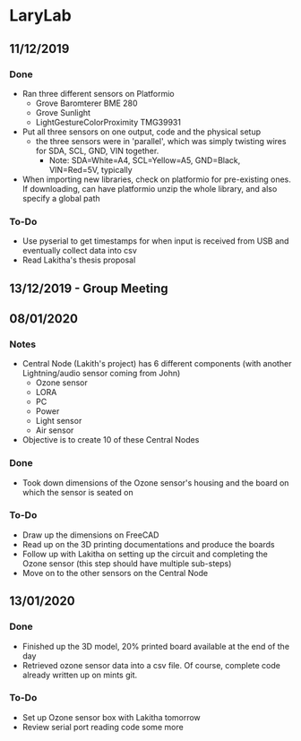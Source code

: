 # LaryLab

## 11/12/2019

### Done
- Ran three different sensors on Platformio
    - Grove Baromterer BME 280
    - Grove Sunlight 
    - LightGestureColorProximity TMG39931
- Put all three sensors on one output, code and the physical setup
    - the three sensors were in 'parallel', which was simply twisting wires for SDA, SCL, GND, VIN together. 
        - Note: SDA=White=A4, SCL=Yellow=A5, GND=Black, VIN=Red=5V, typically
- When importing new libraries, check on platformio for pre-existing ones. If downloading, can have platformio unzip the whole library, and also specify a global path

### To-Do
- Use pyserial to get timestamps for when input is received from USB and eventually collect data into csv
- Read Lakitha's thesis proposal

## 13/12/2019 - Group Meeting

## 08/01/2020

### Notes
- Central Node (Lakith's project) has 6 different components (with another Lightning/audio sensor coming from John)
    - Ozone sensor
    - LORA
    - PC
    - Power
    - Light sensor
    - Air sensor
- Objective is to create 10 of these Central Nodes

### Done
 - Took down dimensions of the Ozone sensor's housing and the board on which the sensor is seated on 

### To-Do
- Draw up the dimensions on FreeCAD
- Read up on the 3D printing documentations and produce the boards 
- Follow up with Lakitha on setting up the circuit and completing the Ozone sensor (this step should have multiple sub-steps)
- Move on to the other sensors on the Central Node

## 13/01/2020

### Done 
- Finished up the 3D model, 20% printed board available at the end of the day
- Retrieved ozone sensor data into a csv file. Of course, complete code already written up on mints git. 

### To-Do
- Set up Ozone sensor box with Lakitha tomorrow 
- Review serial port reading code some more
